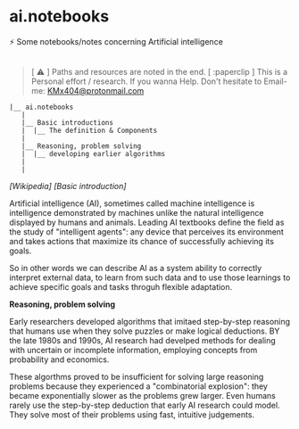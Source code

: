 # ai.notebooks <br />
:zap: Some notebooks/notes concerning Artificial intelligence 
<br />
<br />

>
> [ :warning: ] Paths and resources are noted in the end. 
> [ :paperclip ] This is a Personal effort / research. If you wanna Help. Don't hesitate to Email-me: KMx404@protonmail.com 
>  
>
>

```shell
|__ ai.notebooks
   |
   |__ Basic introductions
   |  |__ The definition & Components
   |
   |__ Reasoning, problem solving 
   |  |__ developing earlier algorithms 
   |
   |
``` 



<i>[Wikipedia]  [Basic introduction] </i> <br />

Artificial intelligence (AI), sometimes called machine intelligence is intelligence demonstrated by machines unlike the natural intelligence displayed by humans and animals. Leading AI textbooks define the field as the study of "intelligent agents": any device that perceives its environment and takes actions that maximize its chance of successfully achieving its goals. <br />

So in other words we can describe AI as a system ability to correctly interpret external data, to learn from such data and to use those learnings to achieve specific goals and tasks throguh flexible adaptation. <br /> 


<b>Reasoning, problem solving</b> <br />

Early researchers developed algorithms that imitaed step-by-step reasoning that humans use when they solve puzzles or make logical deductions. BY the late 1980s and 1990s, AI research had develped methods for dealing with uncertain or incomplete information, employing concepts from probability and economics. <br />

These algorthms proved to be insufficient for solving large reasoning problems because they experienced a "combinatorial explosion": they became exponentially slower as the problems grew larger. Even humans rarely use the step-by-step deduction that early AI research could model. They solve most of their problems using fast, intuitive judgements. <br />








